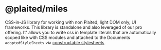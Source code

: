 # @plaited/miles

CSS-in-JS library for working with non Plaited, light DOM only, UI frameworks. This library is standalone and also leveraged of our pro offering. It' allows you to write css in template literals that are automatically scoped like with CSS modules and attached to the Documents `adoptedStyleSheets` via [constructable stylesheets](https://developer.mozilla.org/en-US/docs/Web/API/CSSStyleSheet/CSSStyleSheet).
